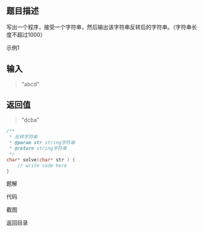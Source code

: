## 题目描述

写出一个程序，接受一个字符串，然后输出该字符串反转后的字符串。（字符串长度不超过1000）

示例1

## 输入

> "abcd"

## 返回值

> "dcba"



```c
/**
 * 反转字符串
 * @param str string字符串 
 * @return string字符串
 */
char* solve(char* str ) {
    // write code here
}
```

<a href="./analysis.md" style="text-decoration:none">题解</a>

<a href="./code.c" style="text-decoration:none">代码</a>

<a href="./printscreen.png" style="text-decoration:none">截图</a>

<a href="../../README.md" style="text-decoration:none">返回目录</a>

